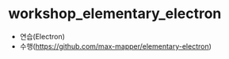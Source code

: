 # workshop_elementary_electron

- 연습(Electron)
- 수행(https://github.com/max-mapper/elementary-electron)


